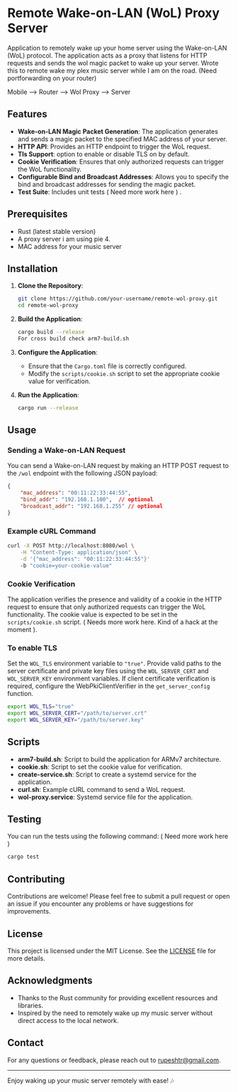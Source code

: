 # Remote Wake-on-LAN (WoL) Proxy Server

Application to remotely wake up your home server using the Wake-on-LAN (WoL) protocol. The application acts as a proxy that listens for HTTP requests and sends the wol magic packet to wake up your server. Wrote this to remote wake my plex music server while I am on the road. (Need portforwarding on your router)

Mobile --> Router --> Wol Proxy --> Server

## Features

- **Wake-on-LAN Magic Packet Generation**: The application generates and sends a magic packet to the specified MAC address of your server.
- **HTTP API**: Provides an HTTP endpoint to trigger the WoL request.
- **Tls Support**: option to enable or disable TLS on by default.
- **Cookie Verification**: Ensures that only authorized requests can trigger the WoL functionality.
- **Configurable Bind and Broadcast Addresses**: Allows you to specify the bind and broadcast addresses for sending the magic packet.
- **Test Suite**: Includes unit tests ( Need more work here ) .

## Prerequisites

- Rust (latest stable version)
- A proxy server i am using pie 4.
- MAC address for your music server

## Installation

1. **Clone the Repository**:
   ```sh
   git clone https://github.com/your-username/remote-wol-proxy.git
   cd remote-wol-proxy
   ```

2. **Build the Application**:
   ```sh
   cargo build --release
   For cross build check arm7-build.sh
   ```

3. **Configure the Application**:
   - Ensure that the `Cargo.toml` file is correctly configured.
   - Modify the `scripts/cookie.sh` script to set the appropriate cookie value for verification.

4. **Run the Application**:
   ```sh
   cargo run --release
   ```

## Usage

### Sending a Wake-on-LAN Request

You can send a Wake-on-LAN request by making an HTTP POST request to the `/wol` endpoint with the following JSON payload:

```json
{
    "mac_address": "00:11:22:33:44:55",
    "bind_addr": "192.168.1.100",  // optional
    "broadcast_addr": "192.168.1.255" // optional
}
```

### Example cURL Command

```sh
curl -X POST http://localhost:8080/wol \
    -H "Content-Type: application/json" \
    -d '{"mac_address": "00:11:22:33:44:55"}'
    -b "cookie=your-cookie-value"
```

### Cookie Verification

The application verifies the presence and validity of a cookie in the HTTP request to ensure that only authorized requests can trigger the WoL functionality. The cookie value is expected to be set in the `scripts/cookie.sh` script. ( Needs more work here. Kind of a hack at the moment ).

### To enable TLS

Set the `WOL_TLS` environment variable to `"true"`.
Provide valid paths to the server certificate and private key files using the `WOL_SERVER_CERT` and `WOL_SERVER_KEY` environment variables.
If client certificate verification is required, configure the WebPkiClientVerifier in the `get_server_config` function.

```bash
export WOL_TLS="true"
export WOL_SERVER_CERT="/path/to/server.crt"
export WOL_SERVER_KEY="/path/to/server.key"
```


## Scripts

- **arm7-build.sh**: Script to build the application for ARMv7 architecture.
- **cookie.sh**: Script to set the cookie value for verification.
- **create-service.sh**: Script to create a systemd service for the application.
- **curl.sh**: Example cURL command to send a WoL request.
- **wol-proxy.service**: Systemd service file for the application.

## Testing

 You can run the tests using the following command: ( Need more work here )

```sh
cargo test
```

## Contributing

Contributions are welcome! Please feel free to submit a pull request or open an issue if you encounter any problems or have suggestions for improvements.

## License

This project is licensed under the MIT License. See the [LICENSE](LICENSE) file for more details.

## Acknowledgments

- Thanks to the Rust community for providing excellent resources and libraries.
- Inspired by the need to remotely wake up my music server without direct access to the local network.

## Contact

For any questions or feedback, please reach out to [rupeshtr@gmail.com](mailto:your-email@example.com).

---

Enjoy waking up your music server remotely with ease! 🎶
